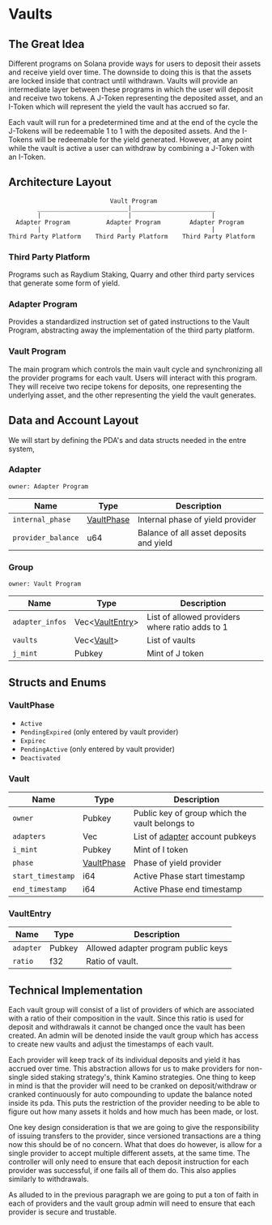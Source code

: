 # Vaults

## The Great Idea
Different programs on Solana provide ways for users to deposit their assets and receive yield over time. The downside to doing
this is that the assets are locked inside that contract until withdrawn. Vaults will provide an intermediate layer between these
programs in which the user will deposit and receive two tokens. A J-Token representing the deposited asset, and an I-Token 
which will represent the yield the vault has accrued so far.

Each vault will run for a predetermined time and at the end of the cycle the J-Tokens will be redeemable 1 to 1 with the deposited
assets. And the I-Tokens will be redeemable for the yield generated. However, at any point while the vault is active a user can 
withdraw by combining a J-Token with an I-Token.

## Architecture Layout
```
                            Vault Program
        _________________________|_______________________
        |                        |                      |
  Adapter Program          Adapter Program        Adapter Program
        |                        |                      |
Third Party Platform    Third Party Platform    Third Party Platform
```

### Third Party Platform
Programs such as Raydium Staking, Quarry and other third party services that generate some form of yield.

### Adapter Program
Provides a standardized instruction set of gated instructions to the Vault Program, abstracting away the implementation
of the third party platform.

### Vault Program
The main program which controls the main vault cycle and synchronizing all the provider programs for each vault. Users will
interact with this program. They will receive two recipe tokens for deposits, one representing the underlying asset, and the 
other representing the yield the vault generates.

## Data and Account Layout
We will start by defining the PDA's and data structs needed in the entre system,

### Adapter 
`owner: Adapter Program`

| Name               | Type                      | Description                             |
|--------------------|---------------------------|-----------------------------------------|
| `internal_phase`   | [VaultPhase](#VaultPhase) | Internal phase of yield provider        |
| `provider_balance` | u64                       | Balance of all asset deposits and yield |

### Group
`owner: Vault Program`

| Name            | Type                           | Description                                     |
|-----------------|--------------------------------|-------------------------------------------------|
| `adapter_infos` | Vec<[VaultEntry](#VaultEntry)> | List of allowed providers where ratio adds to 1 |
| `vaults`        | Vec<[Vault](#Vault)>           | List of vaults                                  |
| `j_mint`        | Pubkey                         | Mint of J token                                 |

## Structs and Enums
### VaultPhase
 - `Active`
 - `PendingExpired` (only entered by vault provider)
 - `Expirec`
 - `PendingActive` (only entered by vault provider)
 - `Deactivated`

### Vault
| Name              | Type                      | Description                                    |
|-------------------|---------------------------|------------------------------------------------|
| `owner`           | Pubkey                    | Public key of group which the vault belongs to |
| `adapters`        | Vec<Pubkey>               | List of [adapter](#Adapter) account pubkeys    |
| `i_mint`          | Pubkey                    | Mint of I token                                |
| `phase`           | [VaultPhase](#VaultPhase) | Phase of yield provider                        |
| `start_timestamp` | i64                       | Active Phase start timestamp                   |
| `end_timestamp`   | i64                       | Active Phase end timestamp                     |

### VaultEntry
| Name      | Type   | Description                         |
|-----------|--------|-------------------------------------|
| `adapter` | Pubkey | Allowed adapter program public keys |
| `ratio`   | f32    | Ratio of vault.                     |

## Technical Implementation
Each vault group will consist of a list of providers of which are associated with a ratio of their 
composition in the vault. Since this ratio is used for deposit and withdrawals it cannot be changed once
the vault has been created. An admin will be denoted inside the vault group which has access to create new vaults and 
adjust the timestamps of each vault.

Each provider will keep track of its individual deposits and yield it has accrued over time. This abstraction
allows for us to make providers for non-single sided staking strategy's, think Kamino strategies. One thing to keep
in mind is that the provider will need to be cranked on deposit/withdraw or cranked continuously for auto compounding
to update the balance noted inside its pda. This puts the restriction of the provider needing to be able to figure out
how many assets it holds and how much has been made, or lost.

One key design consideration is that we are going to give the responsibility of issuing transfers to the provider, since
versioned transactions are a thing now this should be of no concern. What that does do however, is allow for a single provider to accept
multiple different assets, at the same time. The controller will only need to ensure that each deposit instruction for each provider
was successful, if one fails all of them do. This also applies similarly to withdrawals.

As alluded to in the previous paragraph we are going to put a ton of faith in each of providers and the vault group admin will need
to ensure that each provider is secure and trustable.